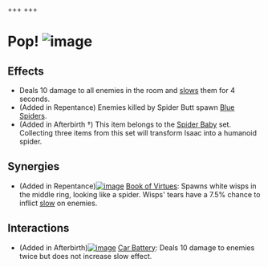 +++
+++

 # Pop! ![image](/image/Pop!.png) 


Effects
---------


* Deals 10 damage to all enemies in the room and [slows](/wiki/Status_Effects#Slow "Status Effects") them for 4 seconds.
* (Added in Repentance) Enemies killed by Spider Butt spawn [Blue Spiders](/wiki/Blue_Spider "Blue Spider").
* (Added in Afterbirth †) This item belongs to the [Spider Baby](/wiki/Spider_Baby_(Transformation) "Spider Baby (Transformation)") set. Collecting three items from this set will transform Isaac into a humanoid spider.


Synergies
-----------


* (Added in Repentance)[![image](/image/Book_of_Virtues.png)](/wiki/Book_of_Virtues "Book of Virtues") [Book of Virtues](/wiki/Book_of_Virtues "Book of Virtues"): Spawns white wisps in the middle ring, looking like a spider. Wisps' tears have a 7.5% chance to inflict [slow](/wiki/Status_Effects "Status Effects") on enemies.


Interactions
--------------


* (Added in Afterbirth)[![image](/image/Car_Battery.png)](/wiki/Car_Battery "Car Battery") [Car Battery](/wiki/Car_Battery "Car Battery"): Deals 10 damage to enemies twice but does not increase slow effect.


